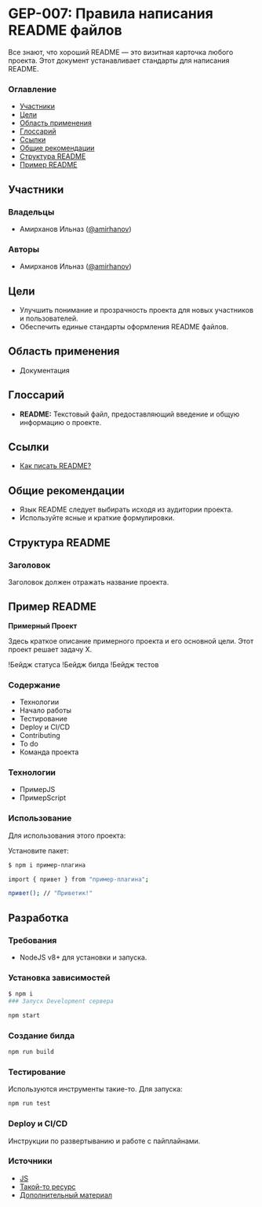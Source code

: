 # GEP-007: Правила написания README файлов

Все знают, что хороший README — это визитная карточка любого проекта. Этот документ устанавливает стандарты для написания README.

### Оглавление
- [Участники](#участники)
- [Цели](#цели)
- [Область применения](#область-применения)
- [Глоссарий](#глоссарий)
- [Ссылки](#ссылки)
- [Общие рекомендации](#общие-рекомендации)
- [Структура README](#структура-readme)
- [Пример README](#пример-readme)

## Участники

### Владельцы
- Амирханов Ильназ ([@amirhanov](#))

### Авторы
- Амирханов Ильназ ([@amirhanov](#))

## Цели
- Улучшить понимание и прозрачность проекта для новых участников и пользователей.
- Обеспечить единые стандарты оформления README файлов.

## Область применения
- Документация

## Глоссарий
- **README:** Текстовый файл, предоставляющий введение и общую информацию о проекте.

## Ссылки
- [Как писать README?](#)

## Общие рекомендации
- Язык README следует выбирать исходя из аудитории проекта.
- Используйте ясные и краткие формулировки.

## Структура README
### Заголовок
Заголовок должен отражать название проекта.

## Пример README

**Примерный Проект**

Здесь краткое описание примерного проекта и его основной цели. Этот проект решает задачу X.

!Бейдж статуса !Бейдж билда !Бейдж тестов

### Содержание
- Технологии
- Начало работы
- Тестирование
- Deploy и CI/CD
- Contributing
- To do
- Команда проекта

### Технологии
- ПримерJS
- ПримерScript

### Использование
Для использования этого проекта:

Установите пакет:

```bash
$ npm i пример-плагина
```

```bash
import { привет } from "пример-плагина";

привет(); // "Приветик!"
```

## Разработка

### Требования
- NodeJS v8+ для установки и запуска.

### Установка зависимостей
```bash
$ npm i
### Запуск Development сервера
```
```bash
npm start
```

### Создание билда
```bash
npm run build
```

### Тестирование
Используются инструменты такие-то. Для запуска:
```bash
npm run test
```

### Deploy и CI/CD
Инструкции по развертыванию и работе с пайплайнами.

### Источники

- [JS](example.com) 
- [Такой-то ресурс](example.com)
- [Дополнительный материал](example.com)
